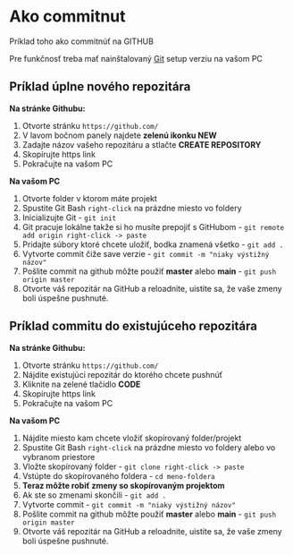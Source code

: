 # Ako commitnut
Príklad toho ako commitnúť na GITHUB

Pre funkčnosť treba mať nainštalovaný [Git](https://git-scm.com/downloads) setup verziu na vašom PC

## Príklad úplne nového repozitára

**Na stránke Githubu:**
1. Otvorte stránku `https://github.com/`
2. V lavom bočnom panely najdete **zelenú ikonku NEW**
3. Zadajte názov vašeho repozitáru a stlačte **CREATE REPOSITORY**
4. Skopírujte https link
5. Pokračujte na vašom PC

**Na vašom PC**
1. Otvorte folder v ktorom máte projekt
2. Spustite Git Bash `right-click` na prázdne miesto vo foldery
3. Inicializujte Git - `git init`
4. Git pracuje lokálne takže si ho musíte prepojiť s GitHubom - `git remote add origin right-click -> paste`
5. Pridajte súbory ktoré chcete uložiť, bodka znamená všetko - `git add .`
6. Vytvorte commit čiže save verzie - `git commit -m "niaky výstižný názov"`
7. Pošlite commit na github môžte použiť **master** alebo **main** - `git push origin master` 
8. Otvorte váš repozitár na GitHub a reloadnite, uistite sa, že vaše zmeny boli úspešne pushnuté.

## Príklad commitu do existujúceho repozitára

**Na stránke Githubu:**
1. Otvorte stránku `https://github.com/`
2. Nájdite existujúci repozitár do ktorého chcete pushnúť
3. Kliknite na zelené tlačidlo **CODE**
4. Skopírujte https link
5. Pokračujte na vašom PC

**Na vašom PC**
1. Nájdite miesto kam chcete vložiť skopírovaný folder/projekt
2. Spustite Git Bash `right-click` na prázdne miesto vo foldery alebo vo vybranom priestore
3. Vložte skopírovaný folder - `git clone right-click -> paste`
4. Vstúpte do skopírovaného foldera - `cd meno-foldera`
5. **Teraz môžte robiť zmeny so skopírovaným projektom**
6. Ak ste so zmenami skončili - `git add .`
7. Vytvorte commit - `git commit -m "niaky výstižný názov"`
8. Pošlite commit na github môžte použiť **master** alebo **main** - `git push origin master`
9. Otvorte váš repozitár na GitHub a reloadnite, uistite sa, že vaše zmeny boli úspešne pushnuté.
